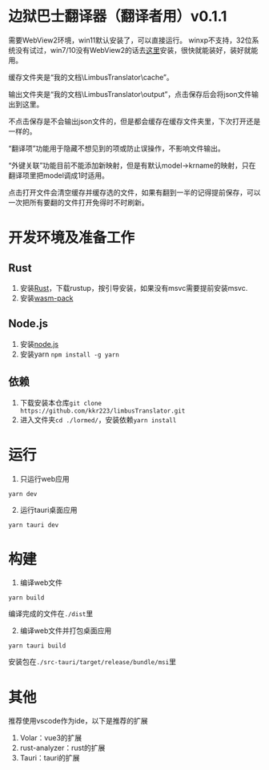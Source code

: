 # 边狱巴士翻译器（翻译者用）v0.1.1

需要WebView2环境，win11默认安装了，可以直接运行。
winxp不支持，32位系统没有试过，win7/10没有WebView2的话去[这里](https://developer.microsoft.com/zh-cn/microsoft-edge/webview2/consumer/)安装，很快就能装好，装好就能用。

缓存文件夹是“我的文档\LimbusTranslator\cache”。

输出文件夹是“我的文档\LimbusTranslator\output”，点击保存后会将json文件输出到这里。

不点击保存是不会输出json文件的，但是都会缓存在缓存文件夹里，下次打开还是一样的。


“翻译项”功能用于隐藏不想见到的项或防止误操作，不影响文件输出。

“外键关联”功能目前不能添加新映射，但是有默认model->krname的映射，只在翻译项里把model调成1时适用。

点击打开文件会清空缓存并缓存选的文件，如果有翻到一半的记得提前保存，可以一次把所有要翻的文件打开免得时不时刷新。

# 开发环境及准备工作

## Rust

1. 安装[Rust](https://www.rust-lang.org/)，下载rustup，按引导安装，如果没有msvc需要提前安装msvc.
2. 安装[wasm-pack](https://rustwasm.github.io/wasm-pack/installer/)
## Node.js

1. 安装[node.js](https://nodejs.org/zh-cn/download/)
2. 安装yarn `npm install -g yarn`
## 依赖

1. 下载安装本仓库`git clone https://github.com/kkr223/limbusTranslator.git`
2. 进入文件夹`cd ./lormed/`，安装依赖`yarn install`

# 运行

1. 只运行web应用
```
yarn dev
```
2. 运行tauri桌面应用
```
yarn tauri dev
```

# 构建
1. 编译web文件
```
yarn build
```
  编译完成的文件在`./dist`里

2. 编译web文件并打包桌面应用
```
yarn tauri build
```
  安装包在`./src-tauri/target/release/bundle/msi`里

# 其他
推荐使用vscode作为ide，以下是推荐的扩展
1. Volar：vue3的扩展
2. rust-analyzer：rust的扩展
3. Tauri：tauri的扩展

